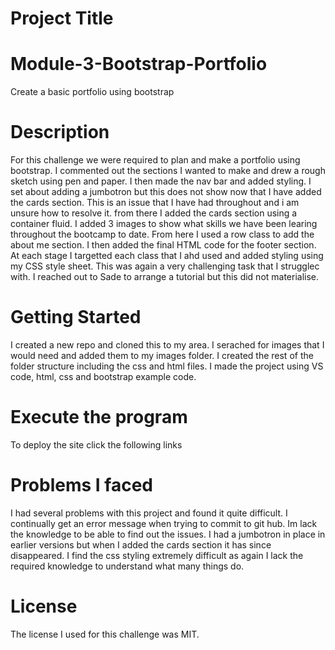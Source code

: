 
# Project Title

# Module-3-Bootstrap-Portfolio
Create a basic portfolio using bootstrap 

# Description
For this challenge we were required to plan and make a portfolio using bootstrap. I commented out the sections I wanted to make and drew a rough sketch using pen and paper. I then made the nav bar and added styling. I set about adding a jumbotron but this does not show now that I have added the cards section. 
This is an issue that I have had throughout and i am unsure how to resolve it. from there I added the cards section using a container fluid. I added 3 images to show what skills we have been learing throughout the bootcamp to date. From here I used a row class to add the about me section. I then added the final HTML code for the footer section. 
At each stage I targetted each class that I ahd used and added styling using my CSS style sheet. 
This was again a very challenging task that I strugglec with. I reached out to Sade to arrange a tutorial but this did not materialise.


# Getting Started
I created a new repo and cloned this to my area. I serached for images that I would need and added them to my images folder. I created the rest of the folder structure including the css and html files. 
I made the project using VS code, html, css and bootstrap example code. 

# Execute the program 
To deploy the site click the following links 


# Problems I faced 
I had several problems with this project and found it quite difficult. I continually get an error message when trying to commit to git hub. Im lack the knowledge to be able to find out the issues. I had a jumbotron in place in earlier versions but when I added the cards section it has since disappeared. I find the css styling extremely difficult as again I lack the required knowledge to understand what many things do. 

 # License
 The license I used for this challenge was MIT. 